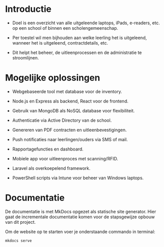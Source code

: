 # Introductie

- Doel is een overzicht van alle uitgeleende laptops, iPads, e-readers, etc. op een school of binnen een scholengemeenschap. 

- Per toestel wil men bijhouden aan welke leerling het is uitgeleend, wanneer het is uitgeleend, contractdetails, etc.

- Dit helpt het beheer, de uitleenprocessen en de administratie te stroomlijnen.

# Mogelijke oplossingen

- Webgebaseerde tool met database voor de inventory. 

- Node.js en Express als backend, React voor de frontend.

- Gebruik van MongoDB als NoSQL database voor flexibiliteit.

- Authenticatie via Active Directory van de school. 

- Genereren van PDF contracten en uitleenbevestigingen.

- Push notificaties naar leerlingen/ouders via SMS of mail.

- Rapportagefuncties en dashboard. 

- Mobiele app voor uitleenproces met scanning/RFID. 

- Laravel als overkoepelend framework.

- PowerShell scripts via Intune voor beheer van Windows laptops.

# Documentatie

De documentatie is met MkDocs opgezet als statische site generator. Hier gaat de incrementale documentatie komen voor de stapsgewijze opbouw van dit project.

Om de website op te starten voer je onderstaande commando in terminal:

```
mkdocs serve
```